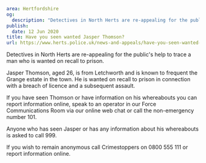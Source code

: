 ```yaml
area: Hertfordshire
og:
  description: "Detectives in North Herts are re-appealing for the public\u2019s help to trace a man who is wanted on recall to prison."
publish:
  date: 12 Jun 2020
title: Have you seen wanted Jasper Thomson?
url: https://www.herts.police.uk/news-and-appeals/have-you-seen-wanted-jasper-thomson-0206g
```

Detectives in North Herts are re-appealing for the public's help to trace a man who is wanted on recall to prison.

Jasper Thomson, aged 26, is from Letchworth and is known to frequent the Grange estate in the town. He is wanted on recall to prison in connection with a breach of licence and a subsequent assault.

If you have seen Thomson or have information on his whereabouts you can report information online, speak to an operator in our Force Communications Room via our online web chat or call the non-emergency number 101.

Anyone who has seen Jasper or has any information about his whereabouts is asked to call 999.

If you wish to remain anonymous call Crimestoppers on 0800 555 111 or report information online.
